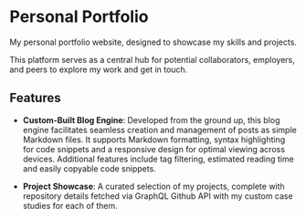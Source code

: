# Personal Portfolio

My personal portfolio website, designed to showcase my skills and projects. 

This platform serves as a central hub for potential collaborators, employers, and peers to explore my work and get in touch.

## Features

- **Custom-Built Blog Engine**: Developed from the ground up, this blog engine facilitates seamless creation and management of posts as simple Markdown files. It supports Markdown formatting, syntax highlighting for code snippets and a responsive design for optimal viewing across devices. Additional features include tag filtering, estimated reading time and easily copyable code snippets.

- **Project Showcase**: A curated selection of my projects, complete with repository details fetched via GraphQL Github API with my custom case studies for each of them.
